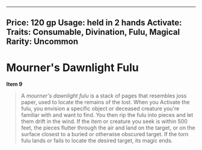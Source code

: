 
---
Price: 120 gp
Usage: held in 2 hands
Activate: 
Traits: Consumable, Divination, Fulu, Magical
Rarity: Uncommon
---

# Mourner's Dawnlight Fulu

**Item 9**

> A *mourner's dawnlight fulu* is a stack of pages that resembles joss paper, used to locate the remains of the lost. When you Activate the fulu, you envision a specific object or deceased creature you're familiar with and want to find. You then rip the fulu into pieces and let them drift in the wind. If the item or creature you seek is within 500 feet, the pieces flutter through the air and land on the target, or on the surface closest to a buried or otherwise obscured target. If the torn fulu lands or fails to locate the desired target, its magic ends.
